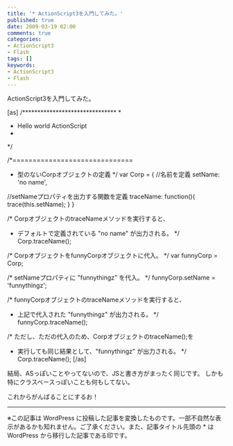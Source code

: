 ```yaml
---
title: '* ActionScript3を入門してみた。'
published: true
date: 2009-03-19 02:00
comments: true
categories:
- ActionScript3
- Flash
tags: []
keywords:
- ActionScript3
- Flash
---
```

ActionScript3を入門してみた。

[as]
/*******************************
 *
 *  Hello world ActionScript
 *
 */

/*==============================
 *  型のないCorpオブジェクトの定義
 */
var Corp = {
  //名前を定義
  setName: 'no name',

  //setNameプロパティを出力する関数を定義
  traceName: function(){
    trace(this.setName);
  }
}

/*  CorpオブジェクトのtraceNameメソッドを実行すると、
 *  デフォルトで定義されている &quot;no name&quot; が出力される。
 */
Corp.traceName();


/* CorpオブジェクトをfunnyCorpオブジェクトに代入。
 */
var funnyCorp = Corp;

/*  setNameプロパティに &quot;funnythingz&quot; を代入。
 */
funnyCorp.setName = 'funnythingz';

/*  funnyCorpオブジェクトのtraceNameメソッドを実行すると、
 *  上記で代入された &quot;funnythingz&quot; が出力される。
 */
funnyCorp.traceName();

/*  ただし、ただの代入のため、CorpオブジェクトのtraceName();を
 *  実行しても同じ結果として、&quot;funnythingz&quot; が出力される。
 */
Corp.traceName();
[/as]



結局、ASっぽいことやってないので、JSと書き方がまったく同じです。
しかも特にクラスベースっぽいことも何もしてない。

これからがんばることにするお！

---
※この記事は WordPress に投稿した記事を変換したものです。一部不自然な表示があるかも知れません。ご了承ください。また、記事タイトル先頭の * は WordPress から移行した記事である印です。
